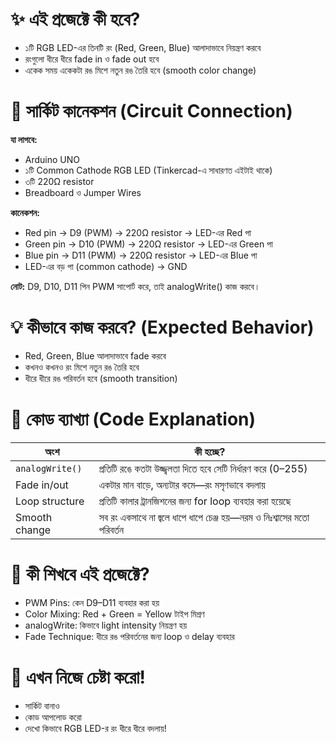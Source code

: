 ✨ এই প্রজেক্টে কী হবে?
==========================
- ১টি RGB LED-এর তিনটি রং (Red, Green, Blue) আলাদাভাবে নিয়ন্ত্রণ করবে
- রংগুলো ধীরে ধীরে fade in ও fade out হবে
- একেক সময় একেকটা রঙ মিশে নতুন রঙ তৈরি হবে (smooth color change)

🔌 সার্কিট কানেকশন (Circuit Connection)
==========================
**যা লাগবে:**
- Arduino UNO
- ১টি Common Cathode RGB LED (Tinkercad-এ সাধারণত এইটাই থাকে)
- ৩টি 220Ω resistor
- Breadboard ও Jumper Wires

**কানেকশন:**
- Red pin → D9 (PWM) → 220Ω resistor → LED-এর Red পা
- Green pin → D10 (PWM) → 220Ω resistor → LED-এর Green পা
- Blue pin → D11 (PWM) → 220Ω resistor → LED-এর Blue পা
- LED-এর বড় পা (common cathode) → GND

**নোট:** D9, D10, D11 পিন PWM সাপোর্ট করে, তাই analogWrite() কাজ করবে।

💡 কীভাবে কাজ করবে? (Expected Behavior)
==========================
- Red, Green, Blue আলাদাভাবে fade করবে
- কখনও কখনও রং মিশে নতুন রঙ তৈরি হবে
- ধীরে ধীরে রঙ পরিবর্তন হবে (smooth transition)


📝 কোড ব্যাখ্যা (Code Explanation)
==========================

| অংশ | কী হচ্ছে? |
|-----|-----------|
| `analogWrite()` | প্রতিটি রঙে কতটা উজ্জ্বলতা দিতে হবে সেটি নির্ধারণ করে (0–255) |
| Fade in/out | একটার মান বাড়ে, অন্যটার কমে—রং মসৃণভাবে বদলায় |
| Loop structure | প্রতিটি কালার ট্রানজিশনের জন্য for loop ব্যবহার করা হয়েছে |
| Smooth change | সব রং একসাথে না জ্বলে ধাপে ধাপে চেঞ্জ হয়—নরম ও নিঃশ্বাসের মতো পরিবর্তন |


🧭 কী শিখবে এই প্রজেক্টে?
==========================
- PWM Pins: কেন D9–D11 ব্যবহার করা হয়
- Color Mixing: Red + Green = Yellow টাইপ মিশ্রণ
- analogWrite: কিভাবে light intensity নিয়ন্ত্রণ হয়
- Fade Technique: ধীরে রঙ পরিবর্তনের জন্য loop ও delay ব্যবহার


🚦 এখন নিজে চেষ্টা করো!
==========================
- সার্কিট বানাও
- কোড আপলোড করো
- দেখো কিভাবে RGB LED-র রং ধীরে ধীরে বদলায়!
